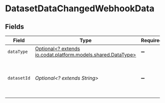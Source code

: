 # DatasetDataChangedWebhookData


## Fields

| Field                                                                                           | Type                                                                                            | Required                                                                                        | Description                                                                                     | Example                                                                                         |
| ----------------------------------------------------------------------------------------------- | ----------------------------------------------------------------------------------------------- | ----------------------------------------------------------------------------------------------- | ----------------------------------------------------------------------------------------------- | ----------------------------------------------------------------------------------------------- |
| `dataType`                                                                                      | [Optional<? extends io.codat.platform.models.shared.DataType>](../../models/shared/DataType.md) | :heavy_minus_sign:                                                                              | Available Data types                                                                            | invoices                                                                                        |
| `datasetId`                                                                                     | *Optional<? extends String>*                                                                    | :heavy_minus_sign:                                                                              | Unique identifier for the dataset that completed its sync.                                      |                                                                                                 |